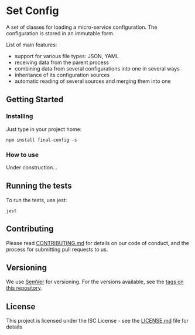 # Set Config

A set of classes for loading a micro-service configuration.
The configuration is stored in an immutable form.

List of main features:

- support for various file types: JSON, YAML
- receiving data from the parent process
- combining data from several configurations into one in several ways
- inheritance of its configuration sources
- automatic reading of several sources and merging them into one

## Getting Started


### Installing

Just type in your project home:

`npm install final-config -s`

### How to use

Under construction...

## Running the tests

To run the tests, use jest:

`jest`

## Contributing

Please read [CONTRIBUTING.md](https://gist.github.com/PurpleBooth/b24679402957c63ec426) for details on our code of conduct, and the process for submitting pull requests to us.

## Versioning

We use [SemVer](http://semver.org/) for versioning. For the versions available, see the [tags on this repository](https://github.com/your/project/tags).

## License

This project is licensed under the ISC License - see the [LICENSE.md](LICENSE.md) file for details
